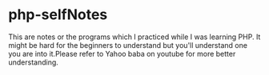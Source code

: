 # php-selfNotes
This are notes or the programs which I practiced while I was learning PHP. It might be hard for the beginners to understand but you'll understand one you are into it.Please refer to Yahoo baba on youtube for more better understanding.
